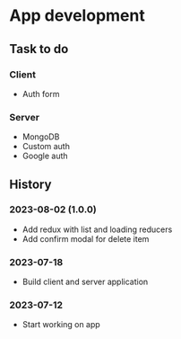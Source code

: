 # App development

## Task to do

### Client

- Auth form

### Server

- MongoDB
- Custom auth
- Google auth

## History

### 2023-08-02 (1.0.0)

- Add redux with list and loading reducers
- Add confirm modal for delete item

### 2023-07-18

- Build client and server application

### 2023-07-12

- Start working on app
